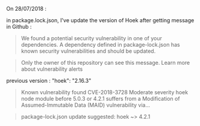 On 28/07/2018 :

in package.lock.json, I've update the version of Hoek after getting message in Github :

 > We found a potential security vulnerability in one of your dependencies.
> A dependency defined in package-lock.json has known security vulnerabilities and should be updated.

> Only the owner of this repository can see this message.
> Learn more about vulnerability alerts

previous version : "hoek": "2.16.3"

> Known vulnerability found
CVE-2018-3728
Moderate severity
hoek node module before 5.0.3 or 4.2.1 suffers from a Modification of Assumed-Immutable Data (MAID) vulnerability via...

> package-lock.json update suggested:
hoek ~> 4.2.1

